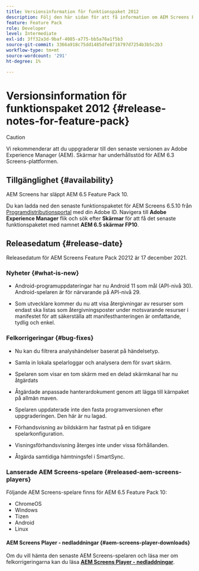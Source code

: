 ```yaml
---
title: Versionsinformation för funktionspaket 2012
description: Följ den här sidan för att få information om AEM Screens Feature Pack 2012 som släpptes den 17 december 2021.
feature: Feature Pack
role: Developer
level: Intermediate
exl-id: 3ff32a3d-9baf-4085-a775-bb5a76a1f5b3
source-git-commit: 3366a918c75dd1485dfe8716797d7254b3b5c2b3
workflow-type: tm+mt
source-wordcount: '291'
ht-degree: 1%

---
```


# Versionsinformation för funktionspaket 2012 {#release-notes-for-feature-pack}

>[!CAUTION]
>Vi rekommenderar att du uppgraderar till den senaste versionen av Adobe Experience Manager (AEM). Skärmar har underhållsstöd för AEM 6.3 Screens-plattformen.

## Tillgänglighet {#availability}

AEM Screens har släppt AEM 6.5 Feature Pack 10.

Du kan ladda ned den senaste funktionspaketet för AEM Screens 6.5.10 från [Programdistributionsportal](https://experience.adobe.com/#/downloads/content/software-distribution/en/aem.html) med din Adobe ID. Navigera till **Adobe Experience Manager** flik och sök efter **Skärmar** för att få det senaste funktionspaketet med namnet **AEM 6.5 skärmar FP10**.

## Releasedatum {#release-date}

Releasedatum för AEM Screens Feature Pack 20212 är 17 december 2021.

### Nyheter {#what-is-new}

* Android-programuppdateringar har nu Android 11 som mål (API-nivå 30). Android-spelaren är för närvarande på API-nivå 29.

* Som utvecklare kommer du nu att visa återgivningar av resurser som endast ska listas som återgivningsposter under motsvarande resurser i manifestet för att säkerställa att manifesthanteringen är omfattande, tydlig och enkel.

### Felkorrigeringar {#bug-fixes}

* Nu kan du filtrera analyshändelser baserat på händelsetyp.

* Samla in lokala spelarloggar och analysera dem för svart skärm.

* Spelaren som visar en tom skärm med en delad skärmkanal har nu åtgärdats

* Åtgärdade anpassade hanterardokument genom att lägga till kärnpaket på allmän maven.

* Spelaren uppdaterade inte den fasta programversionen efter uppgraderingen. Den här är nu lagad.

* Förhandsvisning av bildskärm har fastnat på en tidigare spelarkonfiguration.

* Visningsförhandsvisning återges inte under vissa förhållanden.

* Åtgärda samtidiga hämtningsfel i SmartSync.

### Lanserade AEM Screens-spelare {#released-aem-screens-players}

Följande AEM Screens-spelare finns för AEM 6.5 Feature Pack 10:

* ChromeOS
* Windows
* Tizen
* Android
* Linux

#### AEM Screens Player - nedladdningar  {#aem-screens-player-downloads}

Om du vill hämta den senaste AEM Screens-spelaren och läsa mer om felkorrigeringarna kan du läsa **[AEM Screens Player - nedladdningar](https://download.macromedia.com/screens/index.html)**.
